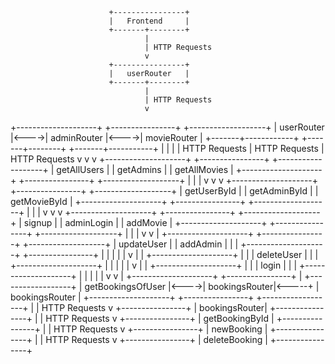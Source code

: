                           +----------------+
                          |   Frontend     |
                          +-------+--------+
                                  |
                                  | HTTP Requests
                                  v
                          +----------------+
                          |   userRouter   |
                          +-------+--------+
                                  |
                                  | HTTP Requests
                                  v
+--------------------+      +----------------+      +-------------------+
|     userRouter     |<---->|  adminRouter   |<---->|   movieRouter     |
+-------+------------+      +-------+--------+      +-------+-----------+
        |                            |                      |
        | HTTP Requests             | HTTP Requests       | HTTP Requests
        v                            v                      v
+--------------------+      +----------------+      +-------------------+
|    getAllUsers     |      |    getAdmins    |      |   getAllMovies    |
+--------------------+      +----------------+      +-------------------+
        |                            |                      |
        v                            v                      v
+--------------------+      +----------------+      +-------------------+
|    getUserById     |      | getAdminById   |      |   getMovieById    |
+--------------------+      +----------------+      +-------------------+
        |                            |                      |
        v                            v                      v
+--------------------+      +----------------+      +-------------------+
|      signup        |      |   adminLogin   |      |     addMovie      |
+--------------------+      +----------------+      +-------------------+
        |                            |                      |
        v                            v                      |
+--------------------+      +----------------+      +-------------------+
|     updateUser     |      |    addAdmin    |      |                   |
+--------------------+      +----------------+      |                   |
        |                                           |                   |
        v                                           |                   |
+--------------------+                              |                   |
|     deleteUser     |                              |                   |
+--------------------+                              |                   |
        |                                           |                   |
        v                                           |                   |
+--------------------+                              |                   |
|       login        |                              |                   |
+--------------------+                              |                   |
        |                                           |                   |
        v                                           v                   |
+--------------------+      +----------------+      |      +------------------+
| getBookingsOfUser  |<---->|  bookingsRouter|<-----+      |  bookingsRouter   |
+--------------------+      +----------------+             +------------------+
                                  |
                                  | HTTP Requests
                                  v
                          +----------------+
                          |   bookingsRouter|
                          +----------------+
                                  |
                                  | HTTP Requests
                                  v
                          +----------------+
                          | getBookingById  |
                          +----------------+
                                  |
                                  | HTTP Requests
                                  v
                          +----------------+
                          |   newBooking    |
                          +----------------+
                                  |
                                  | HTTP Requests
                                  v
                          +----------------+
                          | deleteBooking  |
                          +----------------+
